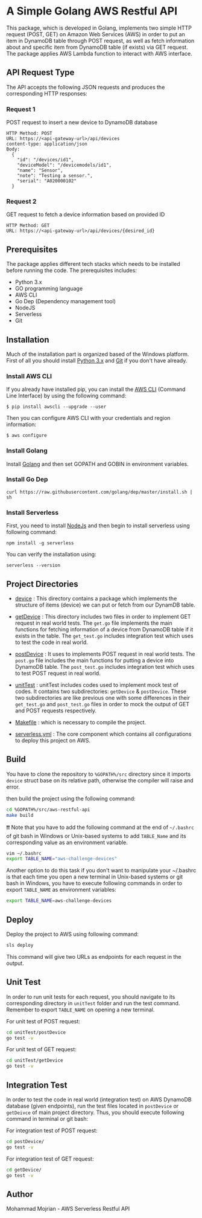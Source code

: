 # A Simple Golang AWS Restful API

This package, which is developed in Golang, implements two simple HTTP request (POST, GET) on Amazon Web Services (AWS) in order to put an item in DynamoDB table through POST request, as well as fetch information about and specific item from DynamoDB table (if exists) via GET request. The package applies AWS Lambda function to interact with AWS interface.

## API Request Type

The API accepts the following JSON requests and produces the corresponding HTTP responses:

### Request 1

POST request to insert a new device to DynamoDB database

```
HTTP Method: POST
URL: https://<api-gateway-url>/api/devices
content-type: application/json
Body:
  {
    "id": "/devices/id1",
    "deviceModel": "/devicemodels/id1",
    "name": "Sensor",
    "note": "Testing a sensor.",
    "serial": "A020000102"
  }
```

### Request 2

GET request to fetch a device information based on provided ID

```
HTTP Method: GET
URL: https://<api-gateway-url>/api/devices/{desired_id}
```

## Prerequisites

The package applies different tech stacks which needs to be installed before running the code. The prerequisites includes:

- Python 3.x
- GO programming language
- AWS CLI
- Go Dep (Dependency management tool)
- NodeJS
- Serverless
- Git

## Installation

Much of the installation part is organized based of the Windows platform. First of all you should install <a href="https://www.python.org/downloads/">Python 3.x</a> and <a href="https://git-scm.com/downloads">Git</a> if you don't have already.

### Install AWS CLI

If you already have installed pip, you can install the <a href="https://docs.aws.amazon.com/cli/latest/userguide/cli-chap-install.html">AWS CLI</a> (Command Line Interface) by using the following command:

```bash:
$ pip install awscli --upgrade --user
```

Then you can configure AWS CLI with your credentials and region information:

```bash:
$ aws configure
```

### Install Golang

Install <a href="https://golang.org/doc/install">Golang</a> and then set GOPATH and GOBIN in environment variables.

### Install Go Dep

```bash:
curl https://raw.githubusercontent.com/golang/dep/master/install.sh | sh
```

### Install Serverless

First, you need to install <a href="https://nodejs.org/en/download/">NodeJs</a> and then begin to install serverless using following command:

```bash:
npm install -g serverless
```

You can verify the installation using:

```bash:
serverless --version
```

## Project Directories

- <a href="https://github.com/mohammadmjn/aws-restful-api/tree/master/device">device</a> : This directory contains a package which implements the structure of items (device) we can put or fetch from our DynamDB table.

- <a href="https://github.com/mohammadmjn/aws-restful-api/tree/master/getDevice">getDevice</a> : This directory includes two files in order to implement GET request in real world tests. The `get.go` file implements the main functions for fetching information of a device from DynamoDB table if it exists in the table. The `get_test.go` includes integration test which uses to test the code in real world.

- <a href="https://github.com/mohammadmjn/aws-restful-api/tree/master/postDevice">postDevice</a> : It uses to implements POST request in real world tests. The `post.go` file includes the main functions for putting a device into DynamoDB table. The `post_test.go` includes integration test which uses to test POST request in real world.

- <a href="https://github.com/mohammadmjn/aws-restful-api/tree/master/unitTest">unitTest</a> : unitTest includes codes used to implement mock test of codes. It contains two subdirectories: `getDevice` & `postDevice`. These two subdirectories are like previous one with some differences in their `get_test.go` and `post_test.go` files in order to mock the output of GET and POST requests respectively.

- <a href="https://github.com/mohammadmjn/aws-restful-api/blob/master/Makefile">Makefile</a> : which is necessary to compile the project.

- <a href="https://github.com/mohammadmjn/aws-restful-api/blob/master/serverless.yml">serverless.yml</a> : The core component which contains all configurations to deploy this project on AWS.

## Build

You have to clone the repository to `%GOPATH%/src` directory since it imports `device` struct base on its relative path, otherwise the compiler will raise and error.

then build the project using the following command:

```bash
cd %GOPATH%/src/aws-restful-api
make build
```

:exclamation::exclamation: Note that you have to add the following command at the end of `~/.bashrc` of git bash in Windows or Unix-based systems to add `TABLE_Name` and its corresponding value as an environment variable.

```bash
vim ~/.bashrc
export TABLE_NAME="aws-challenge-devices"
```

Another option to do this task if you don't want to manipulate your ~/.bashrc is that each time you open a new terminal in Unix-based systems or git bash in Windows, you have to execute following commands in order to export `TABLE_NAME` as environment variables:

```bash
export TABLE_NAME=aws-challenge-devices
```

## Deploy

Deploy the project to AWS using following command:

```bash
sls deploy
```

This command will give two URLs as endpoints for each request in the output.

## Unit Test

In order to run unit tests for each request, you should navigate to its corresponding directory in `unitTest` folder and run the test command. Remember to export `TABLE_NAME` on opening a new terminal.

For unit test of POST request:

```bash
cd unitTest/postDevice
go test -v
```

For unit test of GET request:

```bash
cd unitTest/getDevice
go test -v
```

## Integration Test

In order to test the code in real world (integration test) on AWS DynamoDB database (given endpoints), run the test files located in `postDevice` or `getDeivce` of main project directory. Thus, you should execute following command in terminal or git bash:

For integration test of POST request:

```bash
cd postDevice/
go test -v
```

For integration test of GET request:

```bash
cd getDevice/
go test -v
```

## Author

Mohammad Mojrian - AWS Serverless Restful API
